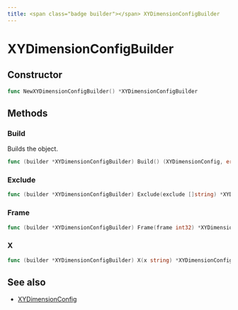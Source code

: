 ```yaml
---
title: <span class="badge builder"></span> XYDimensionConfigBuilder
---
```

# <span class="badge builder"></span> XYDimensionConfigBuilder

## Constructor

```go
func NewXYDimensionConfigBuilder() *XYDimensionConfigBuilder
```
## Methods

### <span class="badge object-method"></span> Build

Builds the object.

```go
func (builder *XYDimensionConfigBuilder) Build() (XYDimensionConfig, error)
```

### <span class="badge object-method"></span> Exclude

```go
func (builder *XYDimensionConfigBuilder) Exclude(exclude []string) *XYDimensionConfigBuilder
```

### <span class="badge object-method"></span> Frame

```go
func (builder *XYDimensionConfigBuilder) Frame(frame int32) *XYDimensionConfigBuilder
```

### <span class="badge object-method"></span> X

```go
func (builder *XYDimensionConfigBuilder) X(x string) *XYDimensionConfigBuilder
```

## See also

 * <span class="badge object-type-struct"></span> [XYDimensionConfig](./object-XYDimensionConfig.md)
